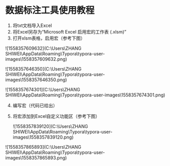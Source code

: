 # 数据标注工具使用教程

1. 将txt文档导入Excel
2. 将Excel另存为“Microsoft Excel 启用宏的工作表 (.xlsm)”
3. 打开xlsm表格，启用宏（参考下图）

![1558357609632](C:\Users\ZHANG SHIWEI\AppData\Roaming\Typora\typora-user-images\1558357609632.png)

![1558357646350](C:\Users\ZHANG SHIWEI\AppData\Roaming\Typora\typora-user-images\1558357646350.png)

![1558357674301](C:\Users\ZHANG SHIWEI\AppData\Roaming\Typora\typora-user-images\1558357674301.png)



4. 编写宏（代码已给出）

5. 将宏添加到Excel自定义功能区（参考下图）

   ![1558357839120](C:\Users\ZHANG SHIWEI\AppData\Roaming\Typora\typora-user-images\1558357839120.png)

   

![1558357865893](C:\Users\ZHANG SHIWEI\AppData\Roaming\Typora\typora-user-images\1558357865893.png)

